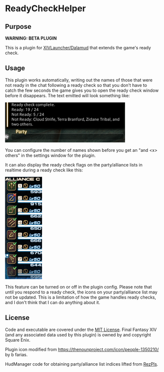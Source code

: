 # ReadyCheckHelper

## Purpose
**WARNING: BETA PLUGIN**

This is a plugin for [XIVLauncher/Dalamud](https://github.com/goatcorp/FFXIVQuickLauncher) that extends the game's ready check.

## Usage
This plugin works automatically, writing out the names of those that were not ready in the chat following a ready check so that you don't have to catch the few seconds the game gives you to open the ready check window before it disappears.  The text emitted will look something like:

![Screenshot](Images/image1.png)

You can configure the number of names shown before you get an "and \<x\> others" in the settings window for the plugin.

It can also display the ready check flags on the party/alliance lists in realtime during a ready check like this:

![Screenshot](Images/image2.png)

This feature can be turned on or off in the plugin config.  Please note that until you respond to a ready check, the icons on your party/alliance list may not be updated.  This is a limitation of how the game handles ready checks, and I don't think that I can do anything about it.

## License
Code and executable are covered under the [MIT License](../LICENSE).  Final Fantasy XIV (and any associated data used by this plugin) is owned by and copyright Square Enix.

Plugin icon modified from https://thenounproject.com/icon/people-1350210/ by b farias.

HudManager code for obtaining party/alliance list indices lifted from [RezPls](https://github.com/Ottermandias/RezPls).
